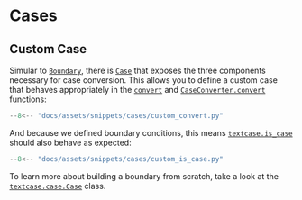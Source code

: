 # Cases

## Custom Case

Simular to [`Boundary`](../reference/boundary.md/#textcase.boundary.Boundary), there is [`Case`](../reference/case.md/#textcase.case.Case) that exposes the three components necessary for case conversion. This allows you to define a custom case that behaves appropriately in the [`convert`](../reference/convert.md/) and [`CaseConverter.convert`](../reference/converter.md/#textcase.converter.CaseConverter.convert) functions:

```python exec="true" source="tabbed-left" tabs="custom_convert.py|output.txt" result="txt" hl_lines="13-17"
--8<-- "docs/assets/snippets/cases/custom_convert.py"
```

And because we defined boundary conditions, this means [`textcase.is_case`](../reference/is_case.md/) should also behave as expected:

```python exec="true" source="tabbed-left" tabs="custom_is_case.py|output.txt" result="txt" hl_lines="19-21"
--8<-- "docs/assets/snippets/cases/custom_is_case.py"
```

To learn more about building a boundary from scratch, take a look at the [`textcase.case.Case`](../reference/case.md/#textcase.case.Case) class.
